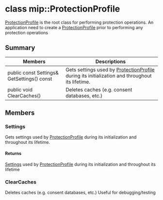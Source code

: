 # class mip::ProtectionProfile 
[ProtectionProfile](#classmip_1_1_protection_profile) is the root class for performing protection operations.
An application need to create a [ProtectionProfile](#classmip_1_1_protection_profile) prior to performing any protection operations
  
## Summary
 Members                        | Descriptions                                
--------------------------------|---------------------------------------------
public const Settings& GetSettings() const  |  Gets settings used by [ProtectionProfile](#classmip_1_1_protection_profile) during its initialization and throughout its lifetime.
public void ClearCaches()  |  Deletes caches (e.g. consent databases, etc.)
  
## Members
  
### Settings
Gets settings used by [ProtectionProfile](#classmip_1_1_protection_profile) during its initialization and throughout its lifetime.
  
#### Returns
[Settings](#classmip_1_1_protection_profile_1_1_settings) used by [ProtectionProfile](#classmip_1_1_protection_profile) during its initialization and throughout its lifetime
  
### ClearCaches
Deletes caches (e.g. consent databases, etc.)
Useful for debugging/testing